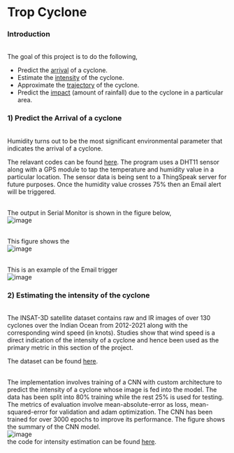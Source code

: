 # Trop Cyclone
<h3>Introduction</h3>
<br> The goal of this project is to do the following, <br>

*  Predict the [arrival]() of a cyclone.
*  Estimate the [intensity]() of the cyclone.
*  Approximate the [trajectory]() of the cyclone.
*  Predict the [impact]()  (amount of rainfall) due to the cyclone in a particular area.

<h3>1) Predict the Arrival of a cyclone</h3>
<br> Humidity turns out to be the most significant environmental parameter that indicates the arrival of a cyclone.

The relavant codes can be found [here](https://github.com/SIDDHARTH-S-001/tropical_cyclone/tree/main/Arrival/Using_DHT_and_Neo6M).
The program uses a DHT11 sensor along with a GPS module to tap the temperature and humidity value in a particular location. The sensor data is being sent to a ThingSpeak server for future purposes. Once the humidity value crosses 75% then an Email alert will be triggered.

<br> The output in Serial Monitor is shown in the figure below, 
<br> ![image](https://github.com/SIDDHARTH-S-001/tropical_cyclone/assets/73553742/38b06fa9-a2e7-4853-be1c-06f5530540b1)

<br> This figure shows the 
<br> ![image](https://github.com/SIDDHARTH-S-001/tropical_cyclone/assets/73553742/2a32dc4c-f34c-43ce-8f73-09d4fa87ac63)

<br> This is an example of the Email trigger
<br> ![image](https://github.com/SIDDHARTH-S-001/tropical_cyclone/assets/73553742/cc244234-4976-4300-83b0-010b209f82bd)

<h3>2) Estimating the intensity of the cyclone</h3>
<br> The INSAT-3D satellite dataset contains raw and IR images of over 130 cyclones over the Indian Ocean from 2012-2021 along with the corresponding wind speed (in knots). Studies show that wind speed is a direct indication of the intensity of a cyclone and hence been used as the primary metric in this section of the project. <br>

The dataset can be found [here](https://www.kaggle.com/datasets/sshubam/insat3d-infrared-raw-cyclone-images-20132021). 

<br> The implementation involves training of a CNN with custom architecture to predict the intensity of a cyclone whose image is fed into the model. The data has been split into 80% training while the rest 25% is used for testing. The metrics of evaluation involve mean-absolute-error as loss, mean-squared-error for validation and adam optimization. The CNN has been trained for over 3000 epochs to improve its performance. The figure shows the summary of the CNN model.
<br> ![image](https://github.com/SIDDHARTH-S-001/tropical_cyclone/assets/73553742/3b18e52a-b784-48db-923e-d9685f70cfe4)
<br> the code for intensity estimation can be found [here](https://github.com/SIDDHARTH-S-001/tropical_cyclone/tree/main/intensity_estimation_programs).


